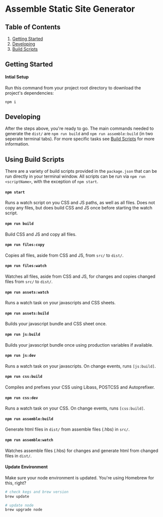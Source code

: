 # Assemble Static Site Generator

## Table of Contents
1. [Getting Started](#getting-started)
2. [Developing](#developing)
2. [Build Scripts](#using-build-scripts)

## Getting Started

#### Intial Setup
Run this command from your project root directory to download the project's dependencies:
```
npm i
```

## Developing
After the steps above, you're ready to go. The main commands needed to generate the `dist/` are `npm run build` and `npm run assemble:build` (in two seperate terminal tabs). For more specific tasks see [Build Scripts](#using-build-scripts) for more information.

## Using Build Scripts
There are a variety of build scripts provided in the `package.json` that can be run directly in your terminal window. All scripts can be run via `npm run <scriptName>`, with the exception of `npm start`.

#### `npm start`
Runs a watch script on you CSS and JS paths, as well as all files. Does not copy any files, but does build CSS and JS once before starting the watch script. 

#### `npm run build`
Build CSS and JS and copy all files.

#### `npm run files:copy`
Copies all files, aside from CSS and JS, from `src/` to `dist/`.

#### `npm run files:watch`
Watches all files, aside from CSS and JS, for changes and copies changed files from `src/` to `dist/`.

#### `npm run assets:watch`
Runs a watch task on your javascripts and CSS sheets.

#### `npm run assets:build`
Builds your javascript bundle and CSS sheet once.

#### `npm run js:build`
Builds your javascript bundle once using production variables if available.

#### `npm run js:dev`
Runs a watch task on your javascripts. On change events, runs `[js:build]`.

#### `npm run css:build`
Compiles and prefixes your CSS using Libass, POSTCSS and Autoprefixer.

#### `npm run css:dev`
Runs a watch task on your CSS. On change events, runs `[css:build]`.

#### `npm run assemble:build`
Generate html files in `dist/` from assemble files (.hbs) in `src/`.

#### `npm run assemble:watch`
Watches assemble files (.hbs) for changes and generate html from changed files in `dist/`.

#### Update Environment
Make sure your node environment is updated. You're using Homebrew for this, right?

```bash
# check kegs and brew version
brew update 

# update node
brew upgrade node
```